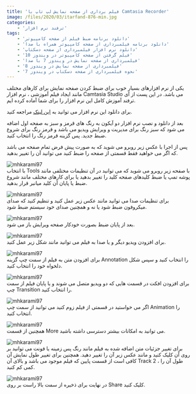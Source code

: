 ```yaml
---
title: 'فیلم برداری از صفحه نمایش لپ تاپ با Camtasia Recorder'
image: /files/2020/03/itarfand-876-min.jpg
categories:
    - 'ترفند نرم افزار'
tags:
    - 'دانلود برنامه ضبط فیلم از صفحه کامپیوتر'
    - 'دانلود برنامه فیلمبرداری از صفحه کامپیوتر همراه با صدا'
    - 'دانلود نرم افزار فیلمبرداری از صفحه دسکتاپ'
    - 'فیلم گرفتن از صفحه کامپیوتر در ویندوز 10'
    - 'فیلمبرداری از صفحه نمایش در ویندوز 7 با صدا'
    - 'فیلمبرداری از صفحه نمایش در ویندوز 8'
    - 'نحوه فیلمبرداری از صفحه دسکتاپ در ویندوز 7'
---
```


یکی از نرم افزارهای بسیار خوب برای ضبط کردن صفحه نمایش برای کارهای مختلف مانند ایجاد فیلم آموزشی ، نرم افزار Camtasia Studio می باشد. در این پست از آی ترفند آموزش کامل این نرم افزار را برای شما آماده کرده ایم.

برای دانلود این نرم افزار می توانید به [این لینک](https://soft98.ir/multi-media/screen-capture/680-camtasia-studio.html) مراجعه کنید.

بعد از دانلود و نصب نرم افزار دو آیکون به رنگ های قرمز و سبز به صفحه اول اضافه می شود که سبز رنگ برای مدیریت و ویرایش ویدیو می باشد و قرمز رنگ برای شروع ضبط جدید. پس گزینه قرمز رنگ را انتخاب کنید.

پس از اجرا با عکس زیر روبرو می شوید که به صورت پیش فرض تمام صفحه می باشد که اگر می خواهید فقط قسمتی از صفحه را ضبط کنید می توانید آن را تغییر بدهید.

![mhkarami97](/files/2020/03/itarfand-866-min.jpg)  
با انتخاب Tools با صفحه زیر روبرو می شوید که می توانید در آن تنظیمات مختلفی مانند پوشه تمپ یا ضبط کلیدهای صفحه کلید را تغییر بدهید یا برای کارهای مختلف مانند شروع ضبط یا پایان آن کلید میانبر قرار بدهید.

![mhkarami97](/files/2020/03/itarfand-867-min.jpg)  
برای تنظیمات صدا می توانید مانند عکس زیر عمل کنید و تنظیم کنید که صدای میکروفون ضبط شود یا نه و همچنین صدای خود سیستم ضبط شود.

![mhkarami97](/files/2020/03/itarfand-868-min.jpg)  
بعد از پایان ضبط بصورت خودکار صفحه ویرایش باز می شود.

![mhkarami97](/files/2020/03/itarfand-869-min.jpg)  
برای افزودن ویدیو دیگر و یا صدا به فیلم می توانید مانند شکل زیر عمل کنید.

![mhkarami97](/files/2020/03/itarfand-870-min.jpg)  
برای افزودن متن به فیلم از سمت چپ گزینه Annotation را انتخاب کنید و سپس شکل دلخواه خود را انتخاب کنید.

![mhkarami97](/files/2020/03/itarfand-871-min.jpg)  
برای افزودن افکت در قسمت هایی که دو ویدیو متصل می شوند و یا پایان فیلم از سمت چپ Transition را انتخاب کنید.

![mhkarami97](/files/2020/03/itarfand-872-min.jpg)  
اگر می خواستید در قسمتی از فیلم زوم کنید می توانید از سمت چپ Animation را انتخاب کنید.

![mhkarami97](/files/2020/03/itarfand-873-min.jpg)  
همچنین از قسمت More می توانید به امکانات بیشتر دسترسی داشته باشید.

![mhkarami97](/files/2020/03/itarfand-874-min.jpg)  
برای تغییر جزئیات متن اضافه شده به فیلم مانند رنگ پس زمینه یا فونت می توانید بر روی آن کلیک کنید و مانند عکس زیر آن را تغییر دهید. همچنین برای تغییر طول نمایش آن کافی است از قسمت پایین که فیلم موجود می باشد و بالای آن Track 2 ، طول آن را کمی کم کنید.

![mhkarami97](/files/2020/03/itarfand-875-min.jpg)  
در نهایت برای ذخیره از سمت بالا راست بر روی Share کلیک کنید.